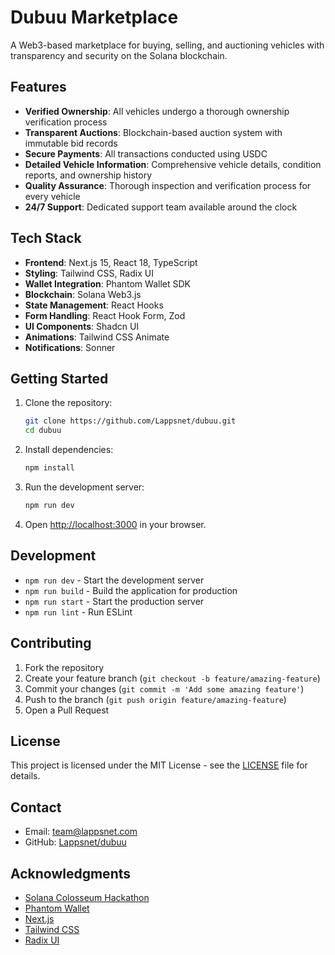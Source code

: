 # Dubuu Marketplace

A Web3-based marketplace for buying, selling, and auctioning vehicles with transparency and security on the Solana blockchain.

## Features

- **Verified Ownership**: All vehicles undergo a thorough ownership verification process
- **Transparent Auctions**: Blockchain-based auction system with immutable bid records
- **Secure Payments**: All transactions conducted using USDC
- **Detailed Vehicle Information**: Comprehensive vehicle details, condition reports, and ownership history
- **Quality Assurance**: Thorough inspection and verification process for every vehicle
- **24/7 Support**: Dedicated support team available around the clock

## Tech Stack

- **Frontend**: Next.js 15, React 18, TypeScript
- **Styling**: Tailwind CSS, Radix UI
- **Wallet Integration**: Phantom Wallet SDK
- **Blockchain**: Solana Web3.js
- **State Management**: React Hooks
- **Form Handling**: React Hook Form, Zod
- **UI Components**: Shadcn UI
- **Animations**: Tailwind CSS Animate
- **Notifications**: Sonner

## Getting Started

1. Clone the repository:
   ```bash
   git clone https://github.com/Lappsnet/dubuu.git
   cd dubuu
   ```

2. Install dependencies:
   ```bash
   npm install
   ```

3. Run the development server:
   ```bash
   npm run dev
   ```

4. Open [http://localhost:3000](http://localhost:3000) in your browser.

## Development

- `npm run dev` - Start the development server
- `npm run build` - Build the application for production
- `npm run start` - Start the production server
- `npm run lint` - Run ESLint

## Contributing

1. Fork the repository
2. Create your feature branch (`git checkout -b feature/amazing-feature`)
3. Commit your changes (`git commit -m 'Add some amazing feature'`)
4. Push to the branch (`git push origin feature/amazing-feature`)
5. Open a Pull Request

## License

This project is licensed under the MIT License - see the [LICENSE](LICENSE) file for details.

## Contact

- Email: team@lappsnet.com
- GitHub: [Lappsnet/dubuu](https://github.com/Lappsnet/dubuu)

## Acknowledgments

- [Solana Colosseum Hackathon](https://www.colosseum.org/)
- [Phantom Wallet](https://phantom.app/)
- [Next.js](https://nextjs.org/)
- [Tailwind CSS](https://tailwindcss.com/)
- [Radix UI](https://www.radix-ui.com/)
